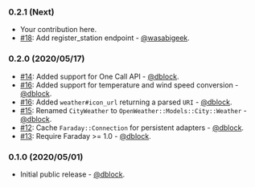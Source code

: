 ### 0.2.1 (Next)

* Your contribution here.
* [#18](https://github.com/dblock/open-weather-ruby-client/pull/18): Add register_station endpoint - [@wasabigeek](https://github.com/wasabigeek).

### 0.2.0 (2020/05/17)

* [#14](https://github.com/dblock/open-weather-ruby-client/pull/14): Added support for One Call API - [@dblock](https://github.com/dblock).
* [#16](https://github.com/dblock/open-weather-ruby-client/pull/16): Added support for temperature and wind speed conversion - [@dblock](https://github.com/dblock).
* [#16](https://github.com/dblock/open-weather-ruby-client/pull/16): Added `weather#icon_url` returning a parsed `URI` - [@dblock](https://github.com/dblock).
* [#15](https://github.com/dblock/open-weather-ruby-client/pull/15): Renamed `CityWeather` to `OpenWeather::Models::City::Weather` - [@dblock](https://github.com/dblock).
* [#12](https://github.com/dblock/open-weather-ruby-client/pull/12): Cache `Faraday::Connection` for persistent adapters - [@dblock](https://github.com/dblock).
* [#13](https://github.com/dblock/open-weather-ruby-client/pull/13): Require Faraday >= 1.0 - [@dblock](https://github.com/dblock).

### 0.1.0 (2020/05/01)

* Initial public release - [@dblock](https://github.com/dblock).
